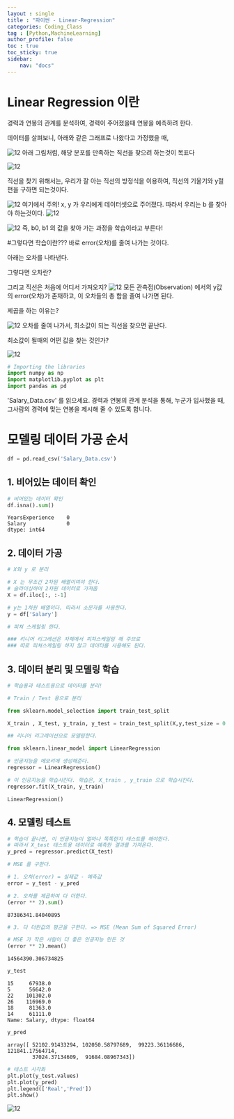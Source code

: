 ```yaml
---
layout : single
title : "파이썬 - Linear-Regression"
categories: Coding_Class
tag : [Python,MachineLearning]
author_profile: false
toc : true
toc_sticky: true
sidebar:
    nav: "docs"
---
```

# Linear Regression 이란

경력과 연봉의 관계를 분석하여, 경력이 주어졌을때 연봉을 예측하려 한다.

데이터를 살펴보니, 아래와 같은 그래프로 나왔다고 가정했을 때,

![12](/images/linear/Linear1.png)
 아래 그림처럼, 해당 분포를 만족하는 직선을 찾으려 하는것이 목표다

![12](/images/linear/Linear2.png)

직선을 찾기 위해서는, 우리가 잘 아는 직선의 방정식을 이용하여, 직선의 기울기와 y절편을 구하면 되는것이다.

![12](/images/linear/Linear3.png)
 여기에서 주의!  x, y 가 우리에게 데이터셋으로 주어졌다. 따라서 우리는 b 를 찾아야 하는것이다.
![12](/images/linear/Linear4.png)

![12](/images/linear/Linear5.png)
즉, b0, b1 의 값을 찾아 가는 과정을 학습이라고 부른다!


#그렇다면 학습이란??? 바로 error(오차)를 줄여 나가는 것이다.


아래는 오차를 나타낸다. 

그렇다면 오차란?

그리고 직선은 처음에 어디서 가져오지?
![12](/images/linear/Linear6.png)
모든 관측점(Observation) 에서의 y값의 error(오차)가 존재하고,  이 오차들의 총 합을 줄여 나가면 된다.

제곱을 하는 이유는?

![12](/images/linear/Linear7.png)
오차를 줄여 나가서, 최소값이 되는 직선을 찾으면 끝난다. 

최소값이 될때의 어떤 값을 찾는 것인가?

![12](/images/linear/Linear8.png)



```python
# Importing the libraries
import numpy as np
import matplotlib.pyplot as plt
import pandas as pd

```

'Salary_Data.csv' 를 읽으세요.
경력과 연봉의 관계 분석을 통해, 누군가 입사했을 때, 그사람의 경력에 맞는 연봉을 제시해 줄 수 있도록 합니다.

# 모델링 데이터 가공 순서


```python
df = pd.read_csv('Salary_Data.csv')
```

## 1. 비어있는 데이터 확인


```python
# 비어있는 데이터 확인
df.isna().sum()
```




    YearsExperience    0
    Salary             0
    dtype: int64



## 2. 데이터 가공


```python
# X와 y 로 분리
```


```python
# X 는 무조건 2차원 배열이여야 한다.
# 슬라이싱하여 2차원 데이터로 가져옴
X = df.iloc[:, :-1]
```


```python
# y는 1차원 배열이다. 따라서 소문자를 사용한다.
y = df['Salary']
```


```python
# 피쳐 스케일링 한다.

### 리니어 리그레션은 자체에서 피쳐스케일링 해 주므로
### 따로 피쳐스케일링 하지 않고 데이터를 사용해도 된다.
```

## 3. 데이터 분리 및 모델링 학습


```python
# 학습용과 테스트용으로 데이터를 분리!

# Train / Test 용으로 분리
```


```python
from sklearn.model_selection import train_test_split
```


```python
X_train , X_test, y_train, y_test = train_test_split(X,y,test_size = 0.2 ,random_state = 3)
```


```python
## 리니어 리그레이션으로 모델링한다.
```


```python
from sklearn.linear_model import LinearRegression
```


```python
# 인공지능을 메모리에 생성해준다.
regressor = LinearRegression()
```


```python
# 이 인공지능을 학습시킨다. 학습은, X_train , y_train 으로 학습시킨다.
regressor.fit(X_train, y_train)
```




    LinearRegression()



## 4. 모델링 테스트


```python
# 학습이 끝나면, 이 인공지능이 얼마나 똑똑한지 테스트를 해야한다.
# 따라서 X_test 테스트용 데이터로 예측한 결과를 가져온다.
y_pred = regressor.predict(X_test)
```


```python
# MSE 를 구한다.

# 1. 오차(error) = 실제값 - 예측값
error = y_test - y_pred
```


```python
# 2. 오차를 제곱하여 다 더한다.
(error ** 2).sum()
```




    87386341.84040895




```python
# 3. 다 더한값의 평균을 구한다. => MSE (Mean Sum of Squared Error)
```


```python
# MSE 가 작은 사람이 더 좋은 인공지능 만든 것
(error ** 2).mean()
```




    14564390.306734825




```python
y_test
```




    15     67938.0
    5      56642.0
    22    101302.0
    26    116969.0
    18     81363.0
    14     61111.0
    Name: Salary, dtype: float64




```python
y_pred
```




    array([ 52102.91433294, 102050.58797689,  99223.36116686, 121841.17564714,
            37024.37134609,  91684.08967343])




```python
# 테스트 시각화
plt.plot(y_test.values)
plt.plot(y_pred)
plt.legend(['Real','Pred'])
plt.show()
```


    
![12](/images/linear/output_45_0.png)   

